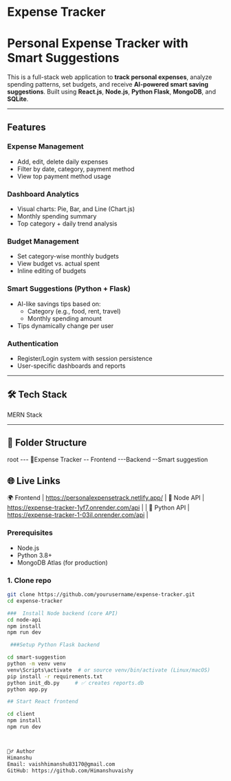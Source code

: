 
# Expense Tracker
#  Personal Expense Tracker with Smart Suggestions

This is a full-stack web application to **track personal expenses**, analyze spending patterns, set budgets, and receive **AI-powered smart saving suggestions**. Built using **React.js**, **Node.js**, **Python Flask**, **MongoDB**, and **SQLite**.

---

##  Features

###  Expense Management
- Add, edit, delete daily expenses
- Filter by date, category, payment method
- View top payment method usage

###  Dashboard Analytics
- Visual charts: Pie, Bar, and Line (Chart.js)
- Monthly spending summary
- Top category + daily trend analysis

###  Budget Management
- Set category-wise monthly budgets
- View budget vs. actual spent
- Inline editing of budgets

###  Smart Suggestions (Python + Flask)
- AI-like savings tips based on:
  - Category (e.g., food, rent, travel)
  - Monthly spending amount
- Tips dynamically change per user



###  Authentication
- Register/Login system with session persistence
- User-specific dashboards and reports

---

## 🛠️ Tech Stack
MERN Stack

---

## 📁 Folder Structure
root --- 📁Expense Tracker
       -- Frontend
       ---Backend
       --Smart suggestion

## 🌐 Live Links
🌍 Frontend   | https://personalexpensetrack.netlify.app/ |
🔗 Node API   | https://expense-tracker-1yf7.onrender.com/api |
| 🧠 Python API | https://expense-tracker-1-03il.onrender.com/api | 


### Prerequisites
- Node.js
- Python 3.8+
- MongoDB Atlas (for production)

### 1. Clone repo
```bash
git clone https://github.com/yourusername/expense-tracker.git
cd expense-tracker

###  Install Node backend (core API)
cd node-api
npm install
npm run dev

 ###Setup Python Flask backend

cd smart-suggestion
python -m venv venv
venv\Scripts\activate  # or source venv/bin/activate (Linux/macOS)
pip install -r requirements.txt
python init_db.py     # ✅ creates reports.db
python app.py

## Start React frontend

cd client
npm install
npm run dev



🙋‍♂️ Author
Himanshu
Email: vaishhimanshu83170@gmail.com
GitHub: https://github.com/Himanshuvaishy


